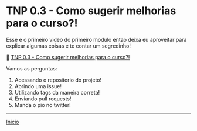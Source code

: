 # TNP 0.3 - Como sugerir melhorias para o curso?!

Esse e o primeiro video do primeiro modulo entao deixa eu aproveitar para explicar algumas coisas e te contar um segredinho!


🎥 [TNP 0.3 - Como sugerir melhorias para o curso?!]()


Vamos as perguntas:

1. Acessando o repositorio do projeto!
1. Abrindo uma issue!
1. Utilizando tags da maneira correta!
1. Enviando pull requests!
1. Manda o pio no twitter!


---

[Inicio](/README.md)